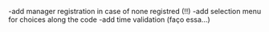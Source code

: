 -add manager registration in case of none registred (!!)
-add selection menu for choices along the code 
-add time validation (faço essa...)